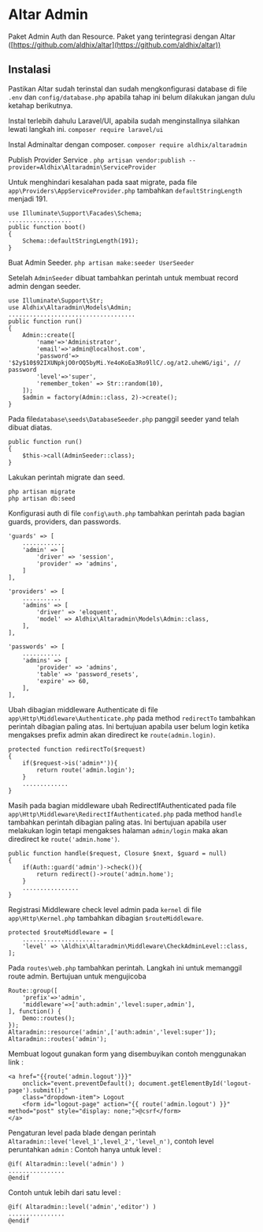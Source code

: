 # Altar Admin
Paket Admin Auth dan Resource. Paket yang terintegrasi dengan Altar ([https://github.com/aldhix/altar](https://github.com/aldhix/altar))

## Instalasi
Pastikan Altar sudah terinstal dan sudah mengkonfigurasi database di file `.env` dan `config/database.php` apabila tahap ini belum dilakukan jangan dulu ketahap berikutnya. 

Instal terlebih dahulu Laravel/UI, apabila sudah menginstallnya silahkan lewati langkah ini. 
`composer require laravel/ui`

Instal Adminaltar dengan composer.
`composer require aldhix/altaradmin`

Publish Provider Service .
`php artisan vendor:publish --provider=Aldhix\Altaradmin\ServiceProvider`

Untuk menghindari kesalahan pada saat migrate, pada file `app\Providers\AppServiceProvider.php` tambahkan `defaultStringLength` menjadi 191.

    use Illuminate\Support\Facades\Schema;
    ..................
    public function boot()
    {
    	Schema::defaultStringLength(191);
    }

Buat Admin Seeder.
`php artisan make:seeder UserSeeder`

Setelah `AdminSeeder` dibuat tambahkan perintah untuk membuat record admin dengan seeder.

    use Illuminate\Support\Str;
    use Aldhix\Altaradmin\Models\Admin;
    ....................................
    public function run()
    {
	    Admin::create([
		    'name'=>'Administrator',
		    'email'=>'admin@localhost.com',
		    'password'=> '$2y$10$92IXUNpkjO0rOQ5byMi.Ye4oKoEa3Ro9llC/.og/at2.uheWG/igi', // password
		    'level'=>'super',
		    'remember_token' => Str::random(10),
	    ]);
	    $admin = factory(Admin::class, 2)->create();
    }


Pada file`database\seeds\DatabaseSeeder.php` panggil seeder yand telah dibuat diatas.

    public function run()
    {
	    $this->call(AdminSeeder::class);
    }

Lakukan perintah migrate dan seed.

    php artisan migrate
    php artisan db:seed

Konfigurasi auth di file `config\auth.php` tambahkan perintah pada bagian guards, providers, dan passwords.

    'guards' => [
	    ............
	    'admin' => [
		    'driver' => 'session',
		    'provider' => 'admins',
	    ]
    ],
    
    'providers' => [
	    ...........
	    'admins' => [
		    'driver' => 'eloquent',
		    'model' => Aldhix\Altaradmin\Models\Admin::class,
	    ],
    ],
    
    'passwords' => [
	    ...........
	    'admins' => [
		    'provider' => 'admins',
		    'table' => 'password_resets',
		    'expire' => 60,
	    ],
    ],


Ubah dibagian middleware Authenticate di file `app\Http\Middleware\Authenticate.php` pada method `redirectTo` tambahkan perintah dibagian paling atas. Ini bertujuan apabila user belum login ketika mengakses prefix admin akan diredirect ke `route(admin.login)`.

    protected function redirectTo($request)
    {
	    if($request->is('admin*')){
		    return route('admin.login');
	    }
	    .............
    }



Masih pada bagian middleware ubah RedirectIfAuthenticated pada file `app\Http\Middleware\RedirectIfAuthenticated.php` pada method `handle` tambahkan perintah  dibagian paling atas. Ini bertujuan apabila user melakukan login tetapi mengakses halaman `admin/login` maka akan diredirect ke `route('admin.home')`.

    public function handle($request, Closure $next, $guard = null)
    {
	    if(Auth::guard('admin')->check()){
		    return redirect()->route('admin.home');
	    }
	    ................
    }

Registrasi Middleware check level admin pada `kernel` di file `app\Http\Kernel.php` tambahkan dibagian `$routeMiddleware`.

    protected $routeMiddleware = [
	    ......................
	    'level' => \Aldhix\Altaradmin\Middleware\CheckAdminLevel::class,
    ];


Pada `routes\web.php` tambahkan perintah. Langkah ini untuk memanggil route admin. Bertujuan untuk mengujicoba

    Route::group([
        'prefix'=>'admin',
        'middleware'=>['auth:admin','level:super,admin'],
    ], function() {
        Demo::routes();
    });
    Altaradmin::resource('admin',['auth:admin','level:super']);
    Altaradmin::routes('admin');

Membuat logout gunakan form yang disembuyikan contoh menggunakan link :

    <a href="{{route('admin.logout')}}" 
	    onclick="event.preventDefault(); document.getElementById('logout-page').submit();" 
	    class="dropdown-item"> Logout
	    <form id="logout-page" action="{{ route('admin.logout') }}" method="post" style="display: none;">@csrf</form>
    </a>

Pengaturan level pada blade dengan perintah `Altaradmin::leve('level_1',level_2','level_n')`, contoh level peruntahkan `admin` :
Contoh hanya untuk level :

    @if( Altaradmin::level('admin') )
    ................
    @endif
  
  Contoh untuk lebih dari satu level : 

    @if( Altaradmin::level('admin','editor') )
    ................
    @endif
